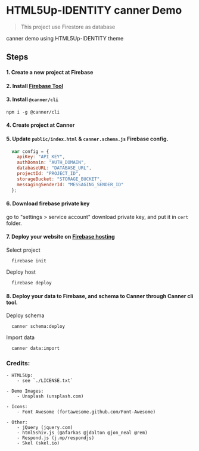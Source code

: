 # HTML5Up-IDENTITY canner Demo

> This project use Firestore as database

canner demo using HTML5Up-IDENTITY theme

## Steps

#### 1. Create a new project at Firebase
#### 2. Install [Firebase Tool](https://github.com/firebase/firebase-tools)
#### 3. Install `@canner/cli`

```
npm i -g @canner/cli
```

#### 4. Create project at Canner
#### 5. Update `public/index.html` & `canner.schema.js` Firebase config.

```js
  var config = {
    apiKey: "API_KEY",
    authDomain: "AUTH_DOMAIN",
    databaseURL: "DATABASE_URL",
    projectId: "PROJECT_ID",
    storageBucket: "STORAGE_BUCKET",
    messagingSenderId: "MESSAGING_SENDER_ID"
  };
```

#### 6. Download firebase private key

go to "settings > service account" download private key, and put it in `cert` folder.

#### 7. Deploy your website on [Firebase hosting](https://firebase.google.com/docs/hosting/)

Select project

```
  firebase init
```

Deploy host

```
  firebase deploy
```

#### 8. Deploy your data to Firebase, and schema to Canner through Canner cli tool.

Deploy schema

```
  canner schema:deploy
```

Import data

```
  canner data:import
```


### Credits:
	- HTML5Up:
		- see `./LICENSE.txt`

	- Demo Images:
		- Unsplash (unsplash.com)

	- Icons:
		- Font Awesome (fortawesome.github.com/Font-Awesome)

	- Other:
		- jQuery (jquery.com)
		- html5shiv.js (@afarkas @jdalton @jon_neal @rem)
		- Respond.js (j.mp/respondjs)
		- Skel (skel.io)